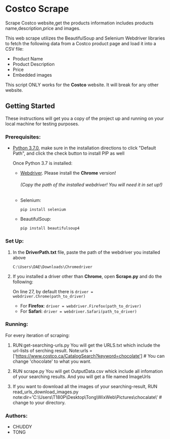 # Costco Scrape
Scrape Costco website,get the products information includes products name,description,price and images.

This web scrape utilizes the BeautifulSoup and Selenium Webdriver libraries to fetch the following data from a Costco product page and load it into a CSV file:
- Product Name
- Product Description
- Price
- Embedded images

This script ONLY works for the **Costco** website. It will break for any other website. 

## Getting Started

These instructions will get you a copy of the project up and running on your local machine for testing purposes. 

### Prerequisites:
- [Python 3.7.0](https://www.python.org/downloads/windows/), make sure in the installation directions to click "Default Path", and click the check button to install PIP as well

  Once Python 3.7 is installed:

  - [Webdriver](http://selenium-python.readthedocs.io/installation.html). Please install the **Chrome** version!
    ###### (Copy the path of the installed webdriver! You will need it in set up!)

  - Selenium: 
  
    `pip install selenium`

  - BeautifulSoup: 
  
    `pip install beautifulsoup4`

### Set Up:
1. In the **DriverPath.txt** file, paste the path of the webdriver you installed above

   `C:\Users\DAE\Downloads\Chromedriver`
   
2. If you installed a driver other than **Chrome**, open **Scrape.py** and do the following:
   
   On line 27, by default there is `driver = webdriver.Chrome(path_to_driver)`
   - For **Firefox**: `driver = webdriver.Firefox(path_to_driver)`
   - For **Safari**:  `driver = webdriver.Safari(path_to_driver)`

### Running:
For every iteration of scraping:
  1. RUN:get-searching-urls.py
     You will get the URLS.txt which include the url-lists of serching result.
     Note:urls = ['https://www.costco.ca/CatalogSearch?keyword=chocolate'] # You can change 'chocolate' to what you want.
  2. RUN scrape.py
     You will get OutputData.csv whick include all infomation of your searching results.
     And you will get a file named ImageUrls

  3. If you want to download all the images of your searching-result,
     RUN read_urls_download_images.py
     note:dir='C:\\Users\\T180P\\Desktop\\Tong\\WixWeb\\Pictures\\chocalate\\' # change to your directory.

  
### Authors:
- CHUDDY
- TONG
